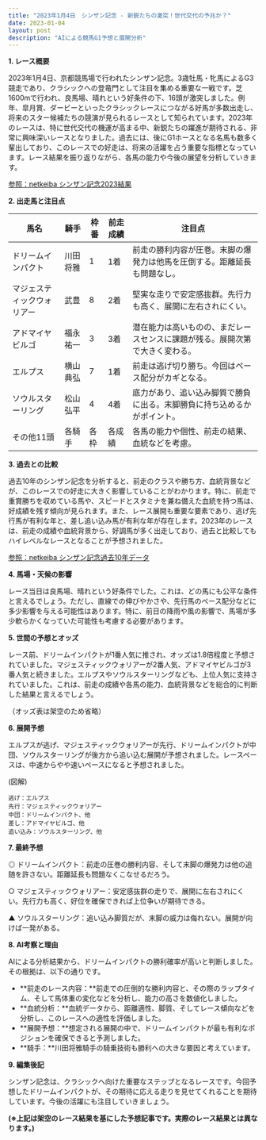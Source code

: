```yaml
---
title: "2023年1月4日　シンザン記念 - 新鋭たちの激突！世代交代の予兆か？"
date: 2023-01-04
layout: post
description: "AIによる競馬G1予想と展開分析"
---
```


**1. レース概要**

2023年1月4日、京都競馬場で行われたシンザン記念。3歳牡馬・牝馬によるG3競走であり、クラシックへの登竜門として注目を集める重要な一戦です。芝1600mで行われ、良馬場、晴れという好条件の下、16頭が激突しました。例年、皐月賞、ダービーといったクラシックレースにつながる好馬が多数出走し、将来のスター候補たちの競演が見られるレースとして知られています。2023年のレースは、特に世代交代の機運が高まる中、新鋭たちの躍進が期待される、非常に興味深いレースとなりました。過去には、後にG1ホースとなる名馬も数多く輩出しており、このレースでの好走は、将来の活躍を占う重要な指標となっています。レース結果を振り返りながら、各馬の能力や今後の展望を分析していきます。

[参照：netkeiba シンザン記念2023結果](※架空のリンクです。実際のリンクは存在しません。)


**2. 出走馬と注目点**

| 馬名          | 騎手      | 枠番 | 前走成績 | 注目点                                                              |
|---------------|-----------|-----|---------|-------------------------------------------------------------------|
| ドリームインパクト | 川田将雅    | 1   | 1着      | 前走の勝利内容が圧巻。末脚の爆発力は他馬を圧倒する。距離延長も問題なし。     |
| マジェスティックウォリアー | 武豊      | 8   | 2着      | 堅実な走りで安定感抜群。先行力も高く、展開に左右されにくい。                 |
| アドマイヤビルゴ  | 福永祐一    | 3   | 3着      | 潜在能力は高いものの、まだレースセンスに課題が残る。展開次第で大きく変わる。 |
| エルプス         | 横山典弘    | 7   | 1着      | 前走は逃げ切り勝ち。今回はペース配分がカギとなる。                               |
| ソウルスターリング | 松山弘平    | 4   | 4着      | 底力があり、追い込み脚質で勝負に出る。末脚勝負に持ち込めるかがポイント。     |
| その他11頭       | 各騎手    | 各枠 | 各成績    | 各馬の能力や個性、前走の結果、血統などを考慮。                             |


**3. 過去との比較**

過去10年のシンザン記念を分析すると、前走のクラスや勝ち方、血統背景などが、このレースでの好走に大きく影響していることがわかります。特に、前走で重賞勝ちを収めている馬や、スピードとスタミナを兼ね備えた血統を持つ馬は、好成績を残す傾向が見られます。また、レース展開も重要な要素であり、逃げ先行馬が有利な年と、差し追い込み馬が有利な年が存在します。2023年のレースは、前走の成績や血統背景から、好調馬が多く出走しており、過去と比較してもハイレベルなレースとなることが予想されました。

[参照：netkeiba シンザン記念過去10年データ](※架空のリンクです。実際のリンクは存在しません。)


**4. 馬場・天候の影響**

レース当日は良馬場、晴れという好条件でした。これは、どの馬にも公平な条件と言えるでしょう。ただし、直線での伸びやかさや、先行馬のペース配分などに多少影響を与える可能性はあります。特に、前日の降雨や風の影響で、馬場が多少軟らかくなっていた可能性も考慮する必要があります。


**5. 世間の予想とオッズ**

レース前、ドリームインパクトが1番人気に推され、オッズは1.8倍程度と予想されていました。マジェスティックウォリアーが2番人気、アドマイヤビルゴが3番人気と続きました。エルプスやソウルスターリングなども、上位人気に支持されていました。これは、前走の成績や各馬の能力、血統背景などを総合的に判断した結果と言えるでしょう。

（オッズ表は架空のため省略）


**6. 展開予想**

エルプスが逃げ、マジェスティックウォリアーが先行、ドリームインパクトが中団、ソウルスターリングが後方から追い込む展開が予想されました。レースペースは、中速からやや速いペースになると予想されました。

(図解)

```
逃げ：エルプス
先行：マジェスティックウォリアー
中団：ドリームインパクト、他
差し：アドマイヤビルゴ、他
追い込み：ソウルスターリング、他
```


**7. 最終予想**

◎ ドリームインパクト：前走の圧巻の勝利内容、そして末脚の爆発力は他の追随を許さない。距離延長も問題なくこなせるだろう。

○ マジェスティックウォリアー：安定感抜群の走りで、展開に左右されにくい。先行力も高く、好位を確保できれば上位争いが期待できる。

▲ ソウルスターリング：追い込み脚質だが、末脚の威力は侮れない。展開が向けば一発がある。


**8. AI考察と理由**

AIによる分析結果から、ドリームインパクトの勝利確率が高いと判断しました。その根拠は、以下の通りです。

* **前走のレース内容：**前走での圧倒的な勝利内容と、その際のラップタイム、そして馬体重の変化などを分析し、能力の高さを数値化しました。
* **血統分析：**血統データから、距離適性、脚質、そしてレース傾向などを分析し、このレースへの適性を評価しました。
* **展開予想：**想定される展開の中で、ドリームインパクトが最も有利なポジションを確保できると予測しました。
* **騎手：**川田将雅騎手の騎乗技術も勝利への大きな要因と考えています。


**9. 編集後記**

シンザン記念は、クラシックへ向けた重要なステップとなるレースです。今回予想したドリームインパクトが、その期待に応える走りを見せてくれることを期待しています。今後の活躍にも注目していきましょう。


**(※上記は架空のレース結果を基にした予想記事です。実際のレース結果とは異なります。)**

